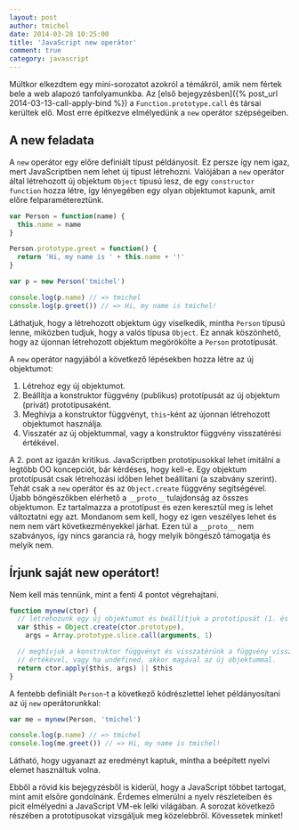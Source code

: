 ```yaml
---
layout: post
author: tmichel
date: 2014-03-28 10:25:00
title: 'JavaScript new operátor'
comment: true
category: javascript
---
```


Múltkor elkezdtem egy mini-sorozatot azokról a témákról, amik nem fértek bele a web alapozó tanfolyamunkba. Az [első bejegyzésben]({% post_url 2014-03-13-call-apply-bind %}) a `Function.prototype.call` és társai kerültek elő. Most erre építkezve elmélyedünk a `new` operátor szépségeiben.

## A new feladata

A `new` operátor egy előre definiált típust példányosít. Ez persze így nem igaz, mert JavaScriptben nem lehet új típust létrehozni. Valójában a `new` operátor által létrehozott új objektum `Object` típusú lesz, de egy `constructor function` hozza létre, így lényegében egy olyan objektumot kapunk, amit előre felparamétereztünk.

```js
var Person = function(name) {
  this.name = name
}

Person.prototype.greet = function() {
  return 'Hi, my name is ' + this.name + '!'
}

var p = new Person('tmichel')

console.log(p.name) // => tmichel
console.log(p.greet()) // => Hi, my name is tmichel!
```

Láthatjuk, hogy a létrehozott objektum úgy viselkedik, mintha `Person` típusú lenne, miközben tudjuk, hogy a valós típusa `Object`. Ez annak köszönhető, hogy az újonnan létrehozott objektum megörökölte a `Person` prototípusát.

A `new` operátor nagyjából a következő lépésekben hozza létre az új objektumot:

1. Létrehoz egy új objektumot.
2. Beállítja a konstruktor függvény (publikus) prototípusát az új objektum (privát) prototípusaként.
3. Meghívja a konstruktor függvényt, `this`-ként az újonnan létrehozott objektumot használja.
4. Visszatér az új objektummal, vagy a konstruktor függvény visszatérési értékével.

A 2. pont az igazán kritikus. JavaScriptben prototípusokkal lehet imitálni a legtöbb OO koncepciót, bár kérdéses, hogy kell-e. Egy objektum prototípusát csak létrehozási időben lehet beállítani (a szabvány szerint). Tehát csak a `new` operátor és az `Object.create` függvény segítségével. Újabb böngészőkben elérhető a `__proto__` tulajdonság az összes objektumon. Ez tartalmazza a prototípust és ezen keresztül meg is lehet változtatni egy azt. Mondanom sem kell, hogy ez igen veszélyes lehet és nem nem várt következményekkel járhat. Ezen túl a `__proto__` nem szabványos, így nincs garancia rá, hogy melyik böngésző támogatja és melyik nem.

## Írjunk saját new operátort!

Nem kell más tennünk, mint a fenti 4 pontot végrehajtani.

```js
function mynew(ctor) {
  // létrehozunk egy új objektumot és beállítjuk a prototípusát (1. és 2. pont)
  var $this = Object.create(ctor.prototype),
    args = Array.prototype.slice.call(arguments, 1)

  // meghívjuk a konstruktor függvényt és visszatérünk a függvény visszatérési
  // értékével, vagy ha undefined, akkor magával az új objektummal.
  return ctor.apply($this, args) || $this
}
```

A fentebb definiált `Person`-t a következő kódrészlettel lehet példányosítani az új `new` operátorunkkal:

```js
var me = mynew(Person, 'tmichel')

console.log(p.name) // => tmichel
console.log(me.greet()) // => Hi, my name is tmichel!
```

Látható, hogy ugyanazt az eredményt kaptuk, mintha a beépített nyelvi elemet használtuk volna.

Ebből a rövid kis bejegyzésből is kiderül, hogy a JavaScript többet tartogat, mint amit elsőre gondolnánk. Érdemes elmerülni a nyelv részleteiben és picit elmélyedni a JavaScript VM-ek lelki világában. A sorozat következő részében a prototípusokat vizsgáljuk meg közelebbről. Kövessetek minket!
